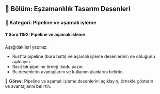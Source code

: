## 📘 Bölüm: Eşzamanlılık Tasarım Desenleri  
### 🔹 Kategori: Pipeline ve aşamalı işleme  
#### ❓ Soru 1192: Pipeline ve aşamalı işleme

Aşağıdakileri yapınız:

- Rust'ta pipeline (boru hattı) ve aşamalı işleme desenlerinin ne olduğunu açıklayın.
- Basit bir pipeline örneği kodu yazın.
- Bu desenlerin avantajlarını ve kullanım alanlarını belirtin.

🔧 **Görev:** Pipeline ve aşamalı işleme desenlerini açıklayın, örnekle gösterin ve avantajlarını belirtin.
